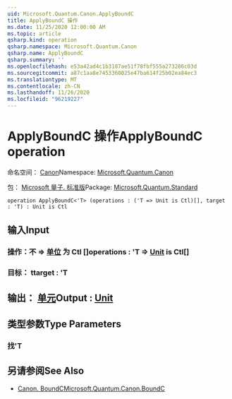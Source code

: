 ```yaml
---
uid: Microsoft.Quantum.Canon.ApplyBoundC
title: ApplyBoundC 操作
ms.date: 11/25/2020 12:00:00 AM
ms.topic: article
qsharp.kind: operation
qsharp.namespace: Microsoft.Quantum.Canon
qsharp.name: ApplyBoundC
qsharp.summary: ''
ms.openlocfilehash: e53a42ad4c1b3187ae51f78fbf555a273286c03d
ms.sourcegitcommit: a87c1aa8e7453360025e47ba614f25b02ea84ec3
ms.translationtype: MT
ms.contentlocale: zh-CN
ms.lasthandoff: 11/26/2020
ms.locfileid: "96219227"
---
```

# <a name="applyboundc-operation"></a><span data-ttu-id="8e9bd-102">ApplyBoundC 操作</span><span class="sxs-lookup"><span data-stu-id="8e9bd-102">ApplyBoundC operation</span></span>

<span data-ttu-id="8e9bd-103">命名空间： [Canon](xref:Microsoft.Quantum.Canon)</span><span class="sxs-lookup"><span data-stu-id="8e9bd-103">Namespace: [Microsoft.Quantum.Canon](xref:Microsoft.Quantum.Canon)</span></span>

<span data-ttu-id="8e9bd-104">包： [Microsoft 量子. 标准版](https://nuget.org/packages/Microsoft.Quantum.Standard)</span><span class="sxs-lookup"><span data-stu-id="8e9bd-104">Package: [Microsoft.Quantum.Standard](https://nuget.org/packages/Microsoft.Quantum.Standard)</span></span>




```qsharp
operation ApplyBoundC<'T> (operations : ('T => Unit is Ctl)[], target : 'T) : Unit is Ctl
```


## <a name="input"></a><span data-ttu-id="8e9bd-105">输入</span><span class="sxs-lookup"><span data-stu-id="8e9bd-105">Input</span></span>

### <a name="operations--t--unit--is-ctl"></a><span data-ttu-id="8e9bd-106">操作：不 => [单位](xref:microsoft.quantum.lang-ref.unit)  为 Ctl []</span><span class="sxs-lookup"><span data-stu-id="8e9bd-106">operations : 'T => [Unit](xref:microsoft.quantum.lang-ref.unit)  is Ctl[]</span></span>




### <a name="target--t"></a><span data-ttu-id="8e9bd-107">目标： t</span><span class="sxs-lookup"><span data-stu-id="8e9bd-107">target : 'T</span></span>





## <a name="output--unit"></a><span data-ttu-id="8e9bd-108">输出： [单元](xref:microsoft.quantum.lang-ref.unit)</span><span class="sxs-lookup"><span data-stu-id="8e9bd-108">Output : [Unit](xref:microsoft.quantum.lang-ref.unit)</span></span>



## <a name="type-parameters"></a><span data-ttu-id="8e9bd-109">类型参数</span><span class="sxs-lookup"><span data-stu-id="8e9bd-109">Type Parameters</span></span>

### <a name="t"></a><span data-ttu-id="8e9bd-110">找</span><span class="sxs-lookup"><span data-stu-id="8e9bd-110">'T</span></span>



## <a name="see-also"></a><span data-ttu-id="8e9bd-111">另请参阅</span><span class="sxs-lookup"><span data-stu-id="8e9bd-111">See Also</span></span>

- [<span data-ttu-id="8e9bd-112">Canon. BoundC</span><span class="sxs-lookup"><span data-stu-id="8e9bd-112">Microsoft.Quantum.Canon.BoundC</span></span>](xref:Microsoft.Quantum.Canon.BoundC)